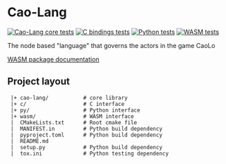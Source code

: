 # Cao-Lang

<!-- [![Coverage Status](https://coveralls.io/repos/github/caolo-game/cao-lang/badge.svg?branch=master)](https://coveralls.io/github/caolo-game/cao-lang?branch=master) -->

[![Cao-Lang core tests](https://github.com/caolo-game/cao-lang/actions/workflows/cao-lang-tests.yml/badge.svg)](https://github.com/caolo-game/cao-lang/actions/workflows/cao-lang-tests.yml)
[![C bindings tests](https://github.com/caolo-game/cao-lang/actions/workflows/c.yml/badge.svg)](https://github.com/caolo-game/cao-lang/actions/workflows/c.yml)
[![Python tests](https://github.com/caolo-game/cao-lang/actions/workflows/python-test.yml/badge.svg)](https://github.com/caolo-game/cao-lang/actions/workflows/python-test.yml)
[![WASM tests](https://github.com/caolo-game/cao-lang/actions/workflows/wasm-tests.yml/badge.svg)](https://github.com/caolo-game/cao-lang/actions/workflows/wasm-tests.yml)

The node based "language" that governs the actors in the game CaoLo

[WASM package documentation](https://caolo-game.github.io/cao-lang/index.html)


## Project layout

```
 |+ cao-lang/           # core library
 |+ c/                  # C interface
 |+ py/                 # Python interface
 |+ wasm/               # WASM interface
 |  CMakeLists.txt      # Root cmake file
 |  MANIFEST.in         # Python build dependency
 |  pyproject.toml      # Python build dependency
 |  README.md
 |  setup.py            # Python build dependency
 |  tox.ini             # Python testing dependency

```
